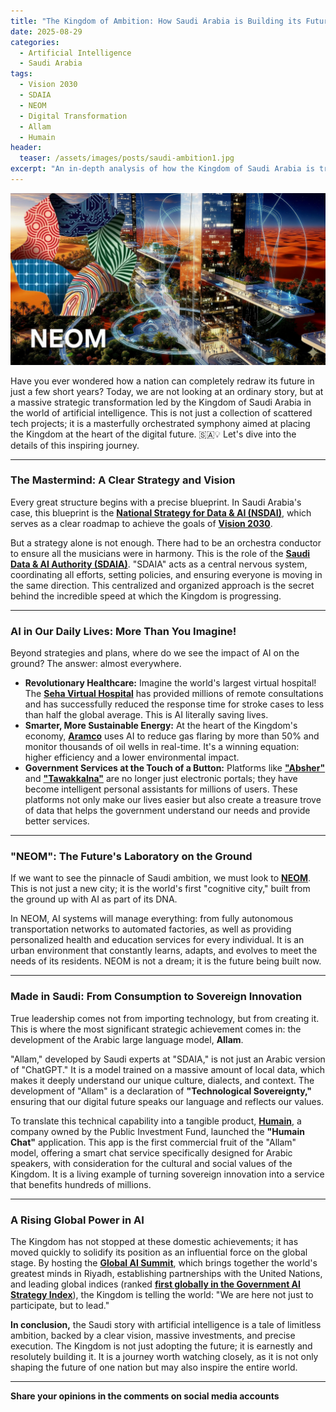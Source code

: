 ```yaml
---
title: "The Kingdom of Ambition: How Saudi Arabia is Building its Future with the Fuel of AI"
date: 2025-08-29
categories:
  - Artificial Intelligence
  - Saudi Arabia
tags:
  - Vision 2030
  - SDAIA
  - NEOM
  - Digital Transformation
  - Allam
  - Humain
header:
  teaser: /assets/images/posts/saudi-ambition1.jpg
excerpt: "An in-depth analysis of how the Kingdom of Saudi Arabia is transforming into a global AI powerhouse through an ambitious national strategy and pioneering projects like NEOM and SDAIA."
---
```


![Saudi Arabia Artificial Intelligence Vision 2030](/assets/images/posts/saudi-ambition.jpg)

Have you ever wondered how a nation can completely redraw its future in just a few short years? Today, we are not looking at an ordinary story, but at a massive strategic transformation led by the Kingdom of Saudi Arabia in the world of artificial intelligence. This is not just a collection of scattered tech projects; it is a masterfully orchestrated symphony aimed at placing the Kingdom at the heart of the digital future. 🇸🇦💡 Let's dive into the details of this inspiring journey.

***

### The Mastermind: A Clear Strategy and Vision

Every great structure begins with a precise blueprint. In Saudi Arabia's case, this blueprint is the **[National Strategy for Data & AI (NSDAI)](https://sdaia.gov.sa/en/SDAIA/SdaiaStrategies/Pages/NationalStrategyForDataAndAI.aspx)**, which serves as a clear roadmap to achieve the goals of **[Vision 2030](https://www.vision2030.gov.sa/en/)**.

But a strategy alone is not enough. There had to be an orchestra conductor to ensure all the musicians were in harmony. This is the role of the **[Saudi Data & AI Authority (SDAIA)](https://sdaia.gov.sa/en/)**. "SDAIA" acts as a central nervous system, coordinating all efforts, setting policies, and ensuring everyone is moving in the same direction. This centralized and organized approach is the secret behind the incredible speed at which the Kingdom is progressing.

***

### AI in Our Daily Lives: More Than You Imagine!

Beyond strategies and plans, where do we see the impact of AI on the ground? The answer: almost everywhere.

* **Revolutionary Healthcare:** Imagine the world's largest virtual hospital! The **[Seha Virtual Hospital](https://www.moh.gov.sa/en/Ministry/Projects/Pages/Seha-Virtual-Hospital.aspx)** has provided millions of remote consultations and has successfully reduced the response time for stroke cases to less than half the global average. This is AI literally saving lives.
* **Smarter, More Sustainable Energy:** At the heart of the Kingdom's economy, **[Aramco](https://www.aramco.com)** uses AI to reduce gas flaring by more than 50% and monitor thousands of oil wells in real-time. It's a winning equation: higher efficiency and a lower environmental impact.
* **Government Services at the Touch of a Button:** Platforms like **["Absher"](https://www.absher.sa)** and **["Tawakkalna"](https://ta.sdaia.gov.sa/en/index)** are no longer just electronic portals; they have become intelligent personal assistants for millions of users. These platforms not only make our lives easier but also create a treasure trove of data that helps the government understand our needs and provide better services.

***

### "NEOM": The Future's Laboratory on the Ground

If we want to see the pinnacle of Saudi ambition, we must look to **[NEOM](https://www.neom.com/en-us)**. This is not just a new city; it is the world's first "cognitive city," built from the ground up with AI as part of its DNA.

In NEOM, AI systems will manage everything: from fully autonomous transportation networks to automated factories, as well as providing personalized health and education services for every individual. It is an urban environment that constantly learns, adapts, and evolves to meet the needs of its residents. NEOM is not a dream; it is the future being built now.

***

### Made in Saudi: From Consumption to Sovereign Innovation

True leadership comes not from importing technology, but from creating it. This is where the most significant strategic achievement comes in: the development of the Arabic large language model, **Allam**.

"Allam," developed by Saudi experts at "SDAIA," is not just an Arabic version of "ChatGPT." It is a model trained on a massive amount of local data, which makes it deeply understand our unique culture, dialects, and context. The development of "Allam" is a declaration of **"Technological Sovereignty,"** ensuring that our digital future speaks our language and reflects our values.

To translate this technical capability into a tangible product, **[Humain](https://www.humain.ai/)**, a company owned by the Public Investment Fund, launched the **"Humain Chat"** application. This app is the first commercial fruit of the "Allam" model, offering a smart chat service specifically designed for Arabic speakers, with consideration for the cultural and social values of the Kingdom. It is a living example of turning sovereign innovation into a service that benefits hundreds of millions.

***

### A Rising Global Power in AI

The Kingdom has not stopped at these domestic achievements; it has moved quickly to solidify its position as an influential force on the global stage. By hosting the **[Global AI Summit](https://globalaisummit.org/en/default.aspx)**, which brings together the world's greatest minds in Riyadh, establishing partnerships with the United Nations, and leading global indices (ranked **[first globally in the Government AI Strategy Index](https://www.spa.gov.sa/en/e4ea79c31fm)**), the Kingdom is telling the world: "We are here not just to participate, but to lead."

**In conclusion,** the Saudi story with artificial intelligence is a tale of limitless ambition, backed by a clear vision, massive investments, and precise execution. The Kingdom is not just adopting the future; it is earnestly and resolutely building it. It is a journey worth watching closely, as it is not only shaping the future of one nation but may also inspire the entire world.

---

**Share your opinions in the comments on social media accounts**
